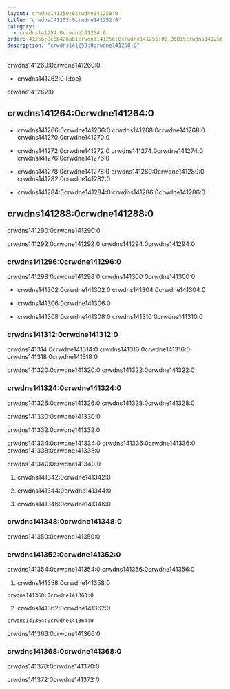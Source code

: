 ```yaml
---
layout: crwdns141250:0crwdne141250:0
title: "crwdns141252:0crwdne141252:0"
category:
  - crwdns141254:0crwdne141254:0
order: 41256:0c6b426ab1crwdns141256:0crwdne141256:02.06815crwdns141256:0crwdne141256:0crwdns141256:0crwdne141256:06crwdns141256:0crwdne141256:0
description: "crwdns141258:0crwdne141258:0"
---
```

crwdns141260:0crwdne141260:0

- crwdns141262:0
{:toc}

crwdne141262:0

## crwdns141264:0crwdne141264:0

- crwdns141266:0crwdne141266:0 crwdns141268:0crwdne141268:0 crwdns141270:0crwdne141270:0

- crwdns141272:0crwdne141272:0 crwdns141274:0crwdne141274:0 crwdns141276:0crwdne141276:0

- crwdns141278:0crwdne141278:0 crwdns141280:0crwdne141280:0 crwdns141282:0crwdne141282:0

- crwdns141284:0crwdne141284:0 crwdns141286:0crwdne141286:0

## crwdns141288:0crwdne141288:0

crwdns141290:0crwdne141290:0

crwdns141292:0crwdne141292:0 crwdns141294:0crwdne141294:0

### crwdns141296:0crwdne141296:0

crwdns141298:0crwdne141298:0 crwdns141300:0crwdne141300:0

- crwdns141302:0crwdne141302:0 crwdns141304:0crwdne141304:0

- crwdns141306:0crwdne141306:0

- crwdns141308:0crwdne141308:0 crwdns141310:0crwdne141310:0

### crwdns141312:0crwdne141312:0

crwdns141314:0crwdne141314:0 crwdns141316:0crwdne141316:0 crwdns141318:0crwdne141318:0

crwdns141320:0crwdne141320:0 crwdns141322:0crwdne141322:0

### crwdns141324:0crwdne141324:0

crwdns141326:0crwdne141326:0 crwdns141328:0crwdne141328:0

crwdns141330:0crwdne141330:0

crwdns141332:0crwdne141332:0

crwdns141334:0crwdne141334:0 crwdns141336:0crwdne141336:0 crwdns141338:0crwdne141338:0

crwdns141340:0crwdne141340:0

1. crwdns141342:0crwdne141342:0

2. crwdns141344:0crwdne141344:0

3. crwdns141346:0crwdne141346:0

<!---
## Scaling the Nomad Cluster
Nomad itself does not provide a scaling method for cluster, so you must implement one. This section provides basic operations regarding scaling a cluster.
--->

### crwdns141348:0crwdne141348:0

crwdns141350:0crwdne141350:0

<!--- 
commenting until we have non-aws installations?
Scaling up Nomad cluster is very straightforward. To scale up, you need to register new Nomad clients into the cluster. If a Nomad client knows the IP addresses of Nomad servers, then the client can register to the cluster automatically.
HashiCorp recommends using Consul or other service discovery mechanisms to make this more robust in production. For more information, see the following pages in the official documentation for [Clustering](https://www.nomadproject.io/intro/getting-started/cluster.html), [Service Discovery](https://www.nomadproject.io/docs/service-discovery/index.html), and [Consul Integration](https://www.nomadproject.io/docs/agent/configuration/consul.html).
--->

### crwdns141352:0crwdne141352:0

crwdns141354:0crwdne141354:0 crwdns141356:0crwdne141356:0

1. crwdns141358:0crwdne141358:0

`crwdns141360:0crwdne141360:0`

2. crwdns141362:0crwdne141362:0

`crwdns141364:0crwdne141364:0`

crwdns141366:0crwdne141366:0

### crwdns141368:0crwdne141368:0

crwdns141370:0crwdne141370:0

crwdns141372:0crwdne141372:0